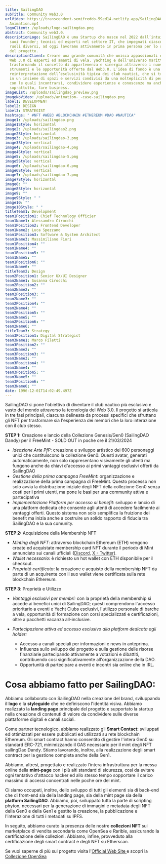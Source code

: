 ```yaml
---
title: SailingDAO
subTitle: Community Web3.0
urlVideo: https://transcendent-semifreddo-59ed14.netlify.app/SailingDAO_Case
  Animation.mp4
logoClient: /uploads/logo-sailingdao.png
abstract: Community web3.0.
descriptionLogo: SailingDAO è una Startup che nasce nel 2022 dall’intuizione dei
  suoi founder; tecnici ed esperti nel settore IT, che impegnati ciascuno in
  ruoli diversi, ad oggi lavorano attivamente in prima persona per lo sviluppo
  del progetto.
descriptionClient: Creare una grande comunità che unisca appassionati del mondo
  Web 3.0 di esperti ed amanti di vela, yachting e dell'universo marittimo,
  trasformando il concetto di appartenenza e sinergia attraverso i nuovi
  strumenti e le opportunità offerte dal Web3.0. L’idea di fondo è una
  reinterpretazione dell’esclusività tipica dei club nautici, che si trasforma
  in un insieme di spazi e servizi condivisi da una molteplicità di personalità
  con le quali incontrarsi, condividere esperienze e conoscenze ma anche, e
  soprattutto, fare business.
imageList: /uploads/sailingdao_preview.png
imageNoVideo: /uploads/animation-_-case-sailingdao.png
label1: DEVELOPMENT
label2: DESIGN
label3: STRATEGIST
hashtags: " #NFT #WEB3 #BLOCKCHAIN #ETHEREUM #DAO #NAUTICA"
image1: /uploads/sailingdao.png
image1Style: horizontal
image2: /uploads/sailingdao2.png
image2Style: horizontal
image3: /uploads/sailingdao-3.png
image3Style: vertical
image4: /uploads/sailingdao-4.png
image4Style: vertical
image5: /uploads/sailingdao-5.png
image5Style: vertical
image6: /uploads/sailingdao-6.png
image6Style: vertical
image7: /uploads/sailingdao-7.png
image7Style: horizontal
image8: ""
image8Style: horizontal
image9: ""
image9Style: " "
image10: ""
image10Style: " "
titleTeam1: Development
team1Position1: Chief Technology Officier
team1Name1: Alessandro Cirocchi
team1Position2: Frontend Developer
team1Name2: Luca Spezzano
team1Position3: Software & System Architect
team1Name3: Massimiliano Fiori
team1Position4: ""
team1Name4: ""
team1Position5: ""
team1Name5: ""
team1Position6: ""
team1Name6: ""
titleTeam2: Design
team2Position1: Senior UX/UI Designer
team2Name1: Susanna Cirocchi
team2Position2: ""
team2Name2: ""
team2Position3: ""
team2Name3: ""
team2Position4: ""
team2Name4: ""
team2Position5: ""
team2Name5: ""
team2Position6: ""
team2Name6: ""
titleTeam3: Strategy
team3Position1: Digital Strategist
team3Name1: Marco Filetti
team3Position2: ""
team3Name2: ""
team3Position3: ""
team3Name3: ""
team3Position4: ""
team3Name4: ""
team3Position5: ""
team3Name5: ""
team3Position6: ""
team3Name6: ""
date: 1996-12-01T14:02:49.497Z
---
```

SailingDAO si pone l'obiettivo di diventare il club nautico più esclusivo e vasto del mondo attraverso la tecnologia del Web 3.0. Il progetto si articola in tre fasi principali, ciascuna delineata da processi specifici che sfruttano gli NFT per trasformare sia l'esperienza dei membri che la loro interazione con il club stesso.

**STEP 1:** Creazione e lancio della Collezione Genesis/Gen0 (SailingDAO Dandy) per il FreeMint - SOLD OUT in poche ore il 21/03/2024

* *Ideazione Arte PfP*: creazione e sviluppo artistico dei 600 personaggi unici che costituiscono la collezione Gen0. Questi avatar, generati automaticamente, non solo rappresentano visivamente gli utenti ma fungono anche da chiavi d'accesso ai primi vantaggi esclusivi offerti da SailingDAO
* *Gestione della prima campagna FreeMint*: organizzazione e realizzazione della prima campagna di FreeMint. Questo processo non solo avvia la distribuzione iniziale degli NFT della collezione Gen0 senza costi per i primi utenti, ma pone le basi per una community attiva e partecipativa
* *Implementazione Platform per accesso ai benefit*: sviluppo e lancio di una platform dedicata che consente agli utenti di accedere facilmente ai vantaggi offerti. Questo sistema non solo semplifica la fruizione dei benefit ma inizia anche a costruire un solido rapporto di fiducia tra SailingDAO e la sua comunity.

**STEP 2:** Acquisizione della Membership NFT

* *Minting degli NFT*: attraverso blockchain Ethereum (ETH) vengono create ed acquistate membership card NFT durante il periodo di Mint annunciato sui canali ufficiali ([Discord](https://discord.com/invite/sailingdao), [X - Twitter](https://twitter.com/SailingDAO)).
* *Wallet necessario*: è richiesto un hot wallet con ETH disponibile per il checkout.
* *Proprietà certificata*: la creazione e acquisto della membership NFT da parte di un acquirente con il suo wallet viene certificata sulla rete blockchain Ethereum. 

**STEP 3**: Proprietà e Utilizzo

* *Vantaggi esclusivi per membri:* con la proprietà della membership si accede ai benefici unici di SailingDAO; questi comprendono l'accesso prioritario a eventi e Yacht Clubs esclusivi, l'utilizzo personale di barche a vela, opportunità di formazione con corsi specializzati e certificazioni, oltre a pacchetti vacanza all-inclusive.
* *Partecipazione attiva ed accesso esclusivo alla platform dedicata agli holder:*

  * Accesso a canali speciali per informazioni e news in anteprima.
  * Influenza sullo sviluppo del progetto e sulla gestione delle risorse finanziarie partecipando attivamente a votazioni e dibattiti, contribuendo così significativamente all'organizzazione della DAO.
  * Opportunità di partecipare a eventi e incontri sia online che in IRL.



# **Cosa abbiamo fatto per SailingDAO:**

Abbiamo collaborato con SailingDAO nella creazione del brand, sviluppando il **logo** e la **styleguide** che ne definiscono l'identità visiva. Abbiamo realizzato la **landing page** principale del progetto e supportato la startup nella creazione di contenuti di valore da condividere sulle diverse piattaforme digitali e canali sociali.

Come partner tecnologico, abbiamo realizzato gli **Smart Contact**: sviluppati ed ottimizzati per essere pubblicati ed utilizzati su rete blockchain Ethereum. Gli smart contract hanno consentito di gestire l'intera Gen0 su standard ERC-721, minimizzando il GAS necessario per il mint degli NFT sailingDao Dandy. Stiamo lavorando, inoltre, alla realizzazione degli smart contract per la gestione completa anche della Gen1.

Abbiamo, altresì, progettato e realizzato l'intera infrastruttura per la messa online della **mint-page** con i più alti standard di sicurezza, così da evitare ogni tentativo d'attacco hacker ed allo stesso tempo sopportare il carico massimo di accessi concentrati nelle poche ore del mint.

Ci siamo occupati, inoltre, dello sviluppo di tutti gli elementi sia di back-end che di front-end sia della landing page, sia della mint page sia della **platform SailingDAO**. Abbiamo, poi, sviluppato tutta la parte di scripting phyton, necessari per la generazione di immagini e metadata degli NFT della Gen0 e della Gen1 e gestito la creazione, la pubblicazione e l'interazione di tutti i metadati su IPFS.

In seguito, abbiamo curato la presenza delle nostre **collezioni NFT** sui marketplace di vendita secondaria come OpenSea e Rarible, assicurando la certificazione delle collezioni. Abbiamo, infine, provveduto alla certificazione degli smart contract e degli NFT su Etherscan.

Se vuoi saperne di più sul progetto visita l'[Official Web Site ](https://sailingdao.io/)e scopri la [Collezione OpenSea](https://opensea.io/collection/sailingdao-dandy)